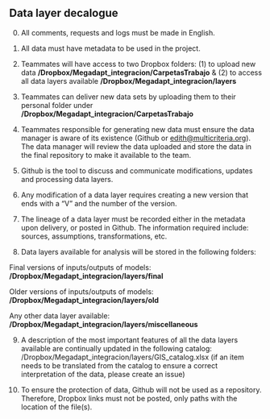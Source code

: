 ## Data layer decalogue
0. All comments, requests and logs must be made in English.
1. All data must have metadata to be used in the project.

2. Teammates will have access to two Dropbox folders: (1) to upload new data **/Dropbox/Megadapt_integracion/CarpetasTrabajo** & (2) to access all data layers available  **/Dropbox/Megadapt_integracion/layers**

3. Teammates can deliver new data sets by uploading them to their personal folder under **/Dropbox/Megadapt_integracion/CarpetasTrabajo**

4. Teammates responsible for generating new data must ensure the data manager is aware of its existence (Github or edith@multicriteria.org). The data manager will review the data uploaded and store the data in the final repository to make it available to the team.

5. Github is the tool to discuss and communicate modifications, updates and processing data layers.

6. Any modification of a data layer requires creating a new version that ends with a “V” and the number of the version.

7. The lineage of a data layer must be recorded either in the metadata upon delivery, or posted in Github. The information required include: sources, assumptions, transformations, etc.

8. Data layers available for analysis will be stored in the following folders:

Final versions of inputs/outputs of models:  **/Dropbox/Megadapt_integracion/layers/final**

Older versions of inputs/outputs of models: **/Dropbox/Megadapt_integracion/layers/old**

Any other data layer available: **/Dropbox/Megadapt_integracion/layers/miscellaneous**


<ol start="9">
  <li>
  A description of the most important features of all the data layers available are continually updated in the following catalog:
  /Dropbox/Megadapt_integracion/layers/GIS_catalog.xlsx
  (if an item needs to be translated from the catalog to ensure a correct interpretation of the data, please create an issue)
    <li>

  To ensure the protection of data, Github will not be used as a repository. Therefore,  Dropbox links must not be posted, only paths with the location of the file(s).
</li>


</ol>
